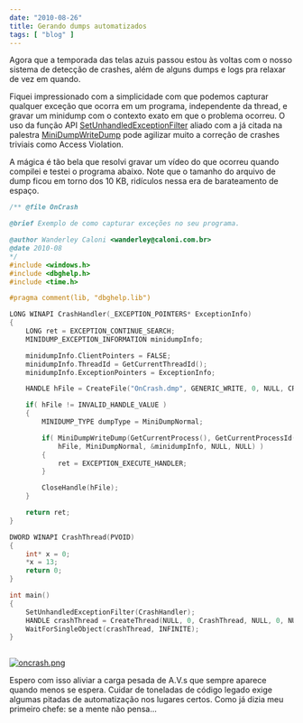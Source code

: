 ```yaml
---
date: "2010-08-26"
title: Gerando dumps automatizados
tags: [ "blog" ]
---
```

Agora que a temporada das telas azuis passou estou às voltas com o nosso sistema de detecção de crashes, além de alguns dumps e logs pra relaxar de vez em quando.

Fiquei impressionado com a simplicidade com que podemos capturar qualquer exceção que ocorra em um programa, independente da thread, e gravar um minidump com o contexto exato em que o problema ocorreu. O uso da função API [SetUnhandledExceptionFilter](http://msdn.microsoft.com/en-us/library/ms680634%28VS.85%29.aspx) aliado com a já citada na palestra [MiniDumpWriteDump](http://msdn.microsoft.com/en-us/library/ms680360%28VS.85%29.aspx) pode agilizar muito a correção de crashes triviais como Access Violation.

A mágica é tão bela que resolvi gravar um vídeo do que ocorreu quando compilei e testei o programa abaixo. Note que o tamanho do arquivo de dump ficou em torno dos 10 KB, ridículos nessa era de barateamento de espaço.

```cpp
/** @file OnCrash

@brief Exemplo de como capturar exceções no seu programa.

@author Wanderley Caloni <wanderley@caloni.com.br>
@date 2010-08
*/
#include <windows.h>
#include <dbghelp.h>
#include <time.h>

#pragma comment(lib, "dbghelp.lib")

LONG WINAPI CrashHandler(_EXCEPTION_POINTERS* ExceptionInfo)
{
	LONG ret = EXCEPTION_CONTINUE_SEARCH;
	MINIDUMP_EXCEPTION_INFORMATION minidumpInfo;

	minidumpInfo.ClientPointers = FALSE;
	minidumpInfo.ThreadId = GetCurrentThreadId();
	minidumpInfo.ExceptionPointers = ExceptionInfo;

	HANDLE hFile = CreateFile("OnCrash.dmp", GENERIC_WRITE, 0, NULL, CREATE_ALWAYS, 0, NULL);

	if( hFile != INVALID_HANDLE_VALUE )
	{
		MINIDUMP_TYPE dumpType = MiniDumpNormal;

		if( MiniDumpWriteDump(GetCurrentProcess(), GetCurrentProcessId(), 
			hFile, MiniDumpNormal, &minidumpInfo, NULL, NULL) )
		{
			ret = EXCEPTION_EXECUTE_HANDLER;
		}

		CloseHandle(hFile);
	}

	return ret;
}

DWORD WINAPI CrashThread(PVOID)
{
	int* x = 0;
	*x = 13;
	return 0;
}

int main()
{
	SetUnhandledExceptionFilter(CrashHandler);
	HANDLE crashThread = CreateThread(NULL, 0, CrashThread, NULL, 0, NULL);
	WaitForSingleObject(crashThread, INFINITE);
}
 

```

[![oncrash.png](/images/D5keozk.png)](/images/finddump.htm)

Espero com isso aliviar a carga pesada de A.V.s que sempre aparece quando menos se espera. Cuidar de toneladas de código legado exige algumas pitadas de automatização nos lugares certos. Como já dizia meu primeiro chefe: se a mente não pensa...
